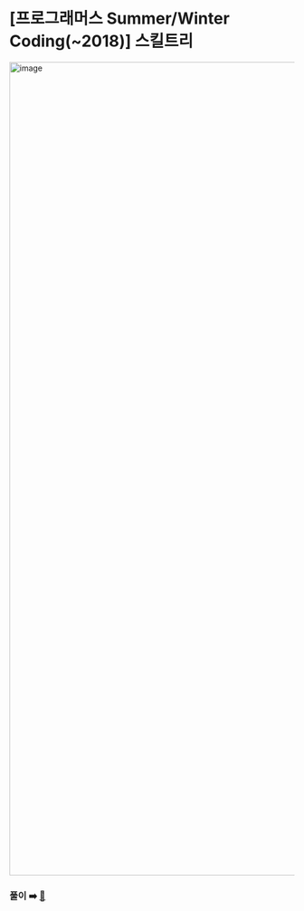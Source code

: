 # [프로그래머스 Summer/Winter Coding(~2018)] 스킬트리

<img width="1437" alt="image" src="https://user-images.githubusercontent.com/45463495/163504751-1b41d05c-adc5-4f12-ba7c-c4e2916968c6.png">

### 풀이 ➡️ [🔗](https://seongho96.tistory.com/62)